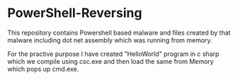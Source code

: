 # PowerShell-Reversing

This repository contains Powershell based malware and files created by that malware including dot net assembly which was running from memory.

For the practive purpose I have created "HelloWorld" program in c sharp which we compile using csc.exe and then load the same from Memory which pops up cmd.exe.


